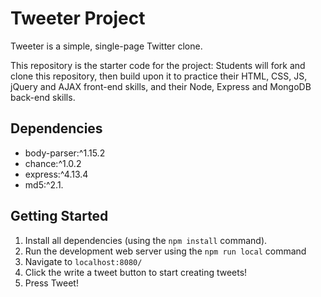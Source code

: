 # Tweeter Project

Tweeter is a simple, single-page Twitter clone.

This repository is the starter code for the project: Students will fork and clone this repository, then build upon it to practice their HTML, CSS, JS, jQuery and AJAX front-end skills, and their Node, Express and MongoDB back-end skills.
## Dependencies

- body-parser:^1.15.2
- chance:^1.0.2
- express:^4.13.4
- md5:^2.1.

## Getting Started

1. Install all dependencies (using the `npm install` command).
2. Run the development web server using the `npm run local` command
3. Navigate to `localhost:8080/`
4. Click the write a tweet button to start creating tweets!
5. Press Tweet!

